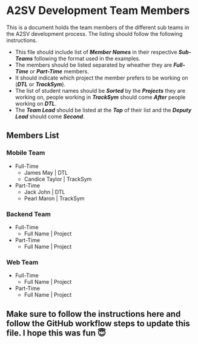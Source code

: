 # A2SV Development Team Members

This is a document holds the team members of the different sub teams in the A2SV development process. The listing should follow the following instructions.
* This file should include list of ***Member Names*** in their respective ***Sub-Teams*** following the format used in the examples.
* The members should be listed separated by wheather they are ***Full-Time*** or ***Part-Time*** members.
* It should indicate which project the member prefers to be working on (***DTL*** or ***TrackSym***).
* The list of student names should be ***Sorted*** by the ***Projects*** they are working on, people working in ***TrackSym*** should come ***After*** people working on ***DTL***.
* The ***Team Lead*** should be listed at the ***Top*** of their list and the ***Deputy Lead*** should come ***Second***.

## Members List
### Mobile Team
* Full-Time
  * James May | DTL
  * Candice Taylor | TrackSym
* Part-Time
  * Jack John | DTL
  * Pearl Maron | TrackSym

### Backend Team
* Full-Time
  * Full Name | Project
* Part-Time
  * Full Name | Project


### Web Team
* Full-Time
  * Full Name | Project
* Part-Time
  * Full Name | Project

## Make sure to follow the instructions here and follow the GitHub workflow steps to update this file. I hope this was fun 😇
